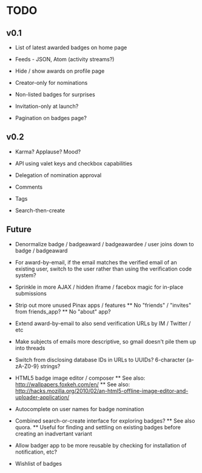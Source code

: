 # TODO

## v0.1

* List of latest awarded badges on home page

* Feeds - JSON, Atom (activity streams?)

* Hide / show awards on profile page

* Creator-only for nominations

* Non-listed badges for surprises

* Invitation-only at launch?

* Pagination on badges page?

## v0.2

* Karma? Applause? Mood?

* API using valet keys and checkbox capabilities

* Delegation of nomination approval

* Comments

* Tags

* Search-then-create

## Future

* Denormalize badge / badgeaward / badgeawardee / user joins down to badge / badgeaward

* For award-by-email, if the email matches the verified email of an existing user, switch to the user rather than using the verification code system?

* Sprinkle in more AJAX / hidden iframe / facebox magic for in-place submissions

* Strip out more unused Pinax apps / features
** No "friends" / "invites" from friends_app?
** No "about" app?

* Extend award-by-email to also send verification URLs by IM / Twitter / etc

* Make subjects of emails more descriptive, so gmail doesn't pile them up into threads

* Switch from disclosing database IDs in URLs to UUIDs? 6-character {a-zA-Z0-9} strings?

* HTML5 badge image editor / composer
** See also: http://wallpapers.foxkeh.com/en/
** See also: http://hacks.mozilla.org/2010/02/an-html5-offline-image-editor-and-uploader-application/

* Autocomplete on user names for badge nomination

* Combined search-or-create interface for exploring badges?
** See also quora.
** Useful for finding and settling on existing badges before creating an inadvertant variant

* Allow badger app to be more reusable by checking for installation of notification, etc?

* Wishlist of badges
